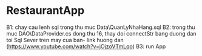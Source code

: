 # RestaurantApp
B1: chay cau lenh sql trong thu muc Data\QuanLyNhaHang.sql
B2: trong thu muc DAO\DataProvider.cs
    dong thu 16, thay doi connectStr bang duong dan toi Sql Sever tren may cua ban- link huong dan (https://www.youtube.com/watch?v=jOjzoVTmLqo)
B3: run App
